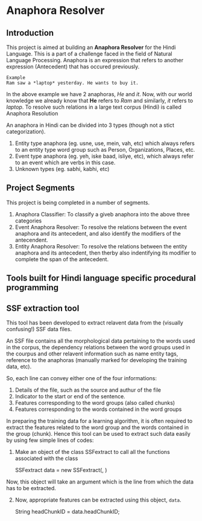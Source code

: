 Anaphora Resolver
=================

Introduction
------------
This project is aimed at building an **Anaphora Resolver** for the Hindi 
Language. This is a part of a challenge faced in the field of Natural Language 
Processing. Anaphora is an expression that refers to another expression
(Antecedent) that has occured previously.

	Example
	Ram saw a *laptop* yesterday. He wants to buy it.
	
In the above example we have 2 anaphoras, *He* and *it*. Now, with our world 
knowledge we already know that **He** refers to *Ram* and similarly, *it* 
refers to *laptop*. To resolve such relations in a large text corpus (Hindi)
is called Anaphora Resolution

An anaphora in Hindi can be divided into 3 types (though not a stict
categorization).
1. Entity type anaphora (eg. usne, use, mein, vah, etc) which always refers to 
   an entity type word group such as Person, Organizations, Places, etc.
2. Event type anaphora (eg. yeh, iske baad, isliye, etc), which always refer to
   an event which are verbs in this case.
3. Unknown types (eg. sabhi, kabhi, etc)

Project Segments
---------------- 
This project is being completed in a number of segments.

1. Anaphora Classifier: To classify a giveb anaphora into the above three
   categories
2. Event Anaphora Resolver: To resolve the relations between the event anaphora
   and its antecedent, and also identify the modifiers of the antecendent.
3. Entity Anaphora Resolver: To resolve the relations between the entity 
   anaphora and its antecedent, then therby also indentifying its modifier
   to complete the span of the antecedent.

Tools built for Hindi language specific procedural programming
--------------------------------------------------------------

## SSF extraction tool

This tool has been developed to extract relavent data from the (visually
confusing!) SSF data files.

An SSF file contains all the morphological data pertaining to the words used
in the corpus, the dependency relations between the word groups used in the 
courpus and other relavent information such as name entity tags, reference to
the anaphoras (manually marked for developing the training data, etc).

So, each line can convey either one of the four informations:
1. Details of the file, such as the source and authur of the file
2. Indicator to the start or end of the sentence.
3. Features corresponding to the word groups (also called chunks)
4. Features corresponding to the words contained in the word groups

In preparing the training data for a learning algorithm, it is often
required to extract the features related to the word group and the 
words contained in the group (chunk). Hence this tool can be used to
extract such data easily by using few simple lines of codes:

1. Make an object of the class SSFextract to call all the functions
   associated with the class
	
	SSFextract data = new SSFextract(<SSF line>, <flag>)

Now, this object will take an argument which is the line from which the data has
to be extracted.

2. Now, appropriate features can be extracted using this object, `data`.

	String headChunkID = data.headChunkID;   
  
